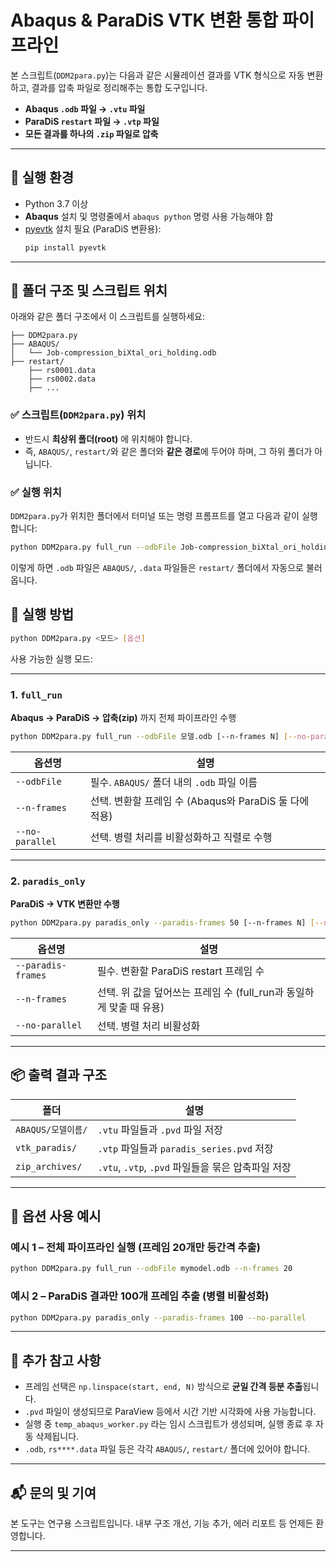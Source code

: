 # Abaqus & ParaDiS VTK 변환 통합 파이프라인

본 스크립트(`DDM2para.py`)는 다음과 같은 시뮬레이션 결과를 VTK 형식으로 자동 변환하고, 결과를 압축 파일로 정리해주는 통합 도구입니다.

- **Abaqus `.odb` 파일 → `.vtu` 파일**
- **ParaDiS `restart` 파일 → `.vtp` 파일**
- **모든 결과를 하나의 `.zip` 파일로 압축**

---

## 🔧 실행 환경

- Python 3.7 이상
- **Abaqus** 설치 및 명령줄에서 `abaqus python` 명령 사용 가능해야 함
- [pyevtk](https://github.com/paulo-herrera/PyEVTK) 설치 필요 (ParaDiS 변환용):
  ```bash
  pip install pyevtk
  ```

---

## 📁 폴더 구조 및 스크립트 위치

아래와 같은 폴더 구조에서 이 스크립트를 실행하세요:

```
├── DDM2para.py
├── ABAQUS/
│   └── Job-compression_biXtal_ori_holding.odb
├── restart/
    ├── rs0001.data
    ├── rs0002.data
    ├── ...
```

### ✅ 스크립트(`DDM2para.py`) 위치
- 반드시 **최상위 폴더(root)** 에 위치해야 합니다.
- 즉, `ABAQUS/`, `restart/`와 같은 폴더와 **같은 경로**에 두어야 하며, 그 하위 폴더가 아닙니다.

### ✅ 실행 위치
`DDM2para.py`가 위치한 폴더에서 터미널 또는 명령 프롬프트를 열고 다음과 같이 실행합니다:

```bash
python DDM2para.py full_run --odbFile Job-compression_biXtal_ori_holding.odb --n-frames 10
```

이렇게 하면 `.odb` 파일은 `ABAQUS/`, `.data` 파일들은 `restart/` 폴더에서 자동으로 불러옵니다.


## 🚀 실행 방법

```bash
python DDM2para.py <모드> [옵션]
```

사용 가능한 실행 모드:

---

### 1. `full_run`  
**Abaqus → ParaDiS → 압축(zip)** 까지 전체 파이프라인 수행

```bash
python DDM2para.py full_run --odbFile 모델.odb [--n-frames N] [--no-parallel]
```

| 옵션명            | 설명 |
|-------------------|------|
| `--odbFile`       | 필수. `ABAQUS/` 폴더 내의 `.odb` 파일 이름 |
| `--n-frames`      | 선택. 변환할 프레임 수 (Abaqus와 ParaDiS 둘 다에 적용) |
| `--no-parallel`   | 선택. 병렬 처리를 비활성화하고 직렬로 수행 |

---

### 2. `paradis_only`  
**ParaDiS → VTK 변환만 수행**

```bash
python DDM2para.py paradis_only --paradis-frames 50 [--n-frames N] [--no-parallel]
```

| 옵션명               | 설명 |
|----------------------|------|
| `--paradis-frames`   | 필수. 변환할 ParaDiS restart 프레임 수 |
| `--n-frames`         | 선택. 위 값을 덮어쓰는 프레임 수 (full_run과 동일하게 맞출 때 유용) |
| `--no-parallel`      | 선택. 병렬 처리 비활성화 |

---

## 📦 출력 결과 구조

| 폴더 | 설명 |
|------|------|
| `ABAQUS/모델이름/` | `.vtu` 파일들과 `.pvd` 파일 저장 |
| `vtk_paradis/`     | `.vtp` 파일들과 `paradis_series.pvd` 저장 |
| `zip_archives/`    | `.vtu`, `.vtp`, `.pvd` 파일들을 묶은 압축파일 저장 |

---

## 🎯 옵션 사용 예시

### 예시 1 – 전체 파이프라인 실행 (프레임 20개만 등간격 추출)
```bash
python DDM2para.py full_run --odbFile mymodel.odb --n-frames 20
```

### 예시 2 – ParaDiS 결과만 100개 프레임 추출 (병렬 비활성화)
```bash
python DDM2para.py paradis_only --paradis-frames 100 --no-parallel
```

---

## 📝 추가 참고 사항

- 프레임 선택은 `np.linspace(start, end, N)` 방식으로 **균일 간격 등분 추출**됩니다.
- `.pvd` 파일이 생성되므로 ParaView 등에서 시간 기반 시각화에 사용 가능합니다.
- 실행 중 `temp_abaqus_worker.py` 라는 임시 스크립트가 생성되며, 실행 종료 후 자동 삭제됩니다.
- `.odb`, `rs****.data` 파일 등은 각각 `ABAQUS/`, `restart/` 폴더에 있어야 합니다.

---

## 📬 문의 및 기여

본 도구는 연구용 스크립트입니다. 내부 구조 개선, 기능 추가, 에러 리포트 등 언제든 환영합니다.

---

